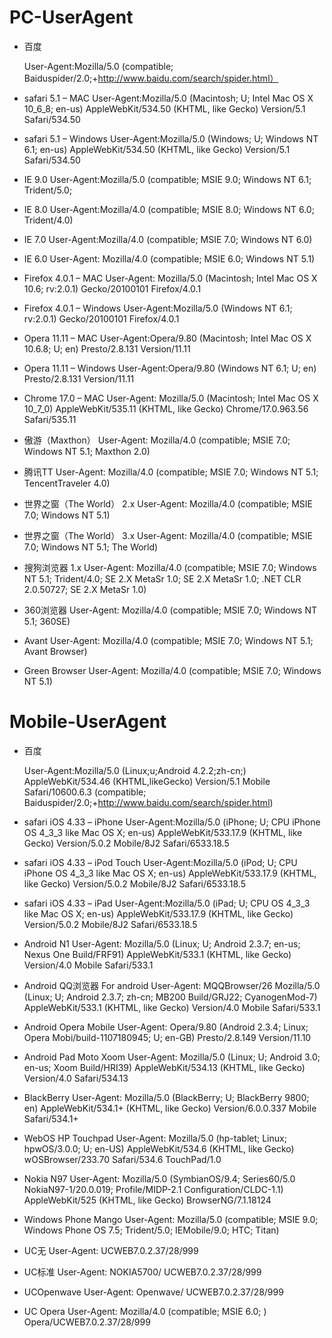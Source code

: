 # PC-UserAgent

*   百度

    User-Agent:Mozilla/5.0 (compatible; Baiduspider/2.0;+http://www.baidu.com/search/spider.html）

*   safari 5.1 – MAC
    User-Agent:Mozilla/5.0 (Macintosh; U; Intel Mac OS X 10_6_8; en-us) AppleWebKit/534.50 (KHTML, like Gecko) Version/5.1 Safari/534.50

*   safari 5.1 – Windows
    User-Agent:Mozilla/5.0 (Windows; U; Windows NT 6.1; en-us) AppleWebKit/534.50 (KHTML, like Gecko) Version/5.1 Safari/534.50

*   IE 9.0
    User-Agent:Mozilla/5.0 (compatible; MSIE 9.0; Windows NT 6.1; Trident/5.0;

*   IE 8.0
    User-Agent:Mozilla/4.0 (compatible; MSIE 8.0; Windows NT 6.0; Trident/4.0)

*   IE 7.0
    User-Agent:Mozilla/4.0 (compatible; MSIE 7.0; Windows NT 6.0)

*   IE 6.0
    User-Agent: Mozilla/4.0 (compatible; MSIE 6.0; Windows NT 5.1)

*   Firefox 4.0.1 – MAC
    User-Agent: Mozilla/5.0 (Macintosh; Intel Mac OS X 10.6; rv:2.0.1) Gecko/20100101 Firefox/4.0.1

*   Firefox 4.0.1 – Windows
    User-Agent:Mozilla/5.0 (Windows NT 6.1; rv:2.0.1) Gecko/20100101 Firefox/4.0.1

*   Opera 11.11 – MAC
    User-Agent:Opera/9.80 (Macintosh; Intel Mac OS X 10.6.8; U; en) Presto/2.8.131 Version/11.11

*   Opera 11.11 – Windows
    User-Agent:Opera/9.80 (Windows NT 6.1; U; en) Presto/2.8.131 Version/11.11

*   Chrome 17.0 – MAC
    User-Agent: Mozilla/5.0 (Macintosh; Intel Mac OS X 10_7_0) AppleWebKit/535.11 (KHTML, like Gecko) Chrome/17.0.963.56 Safari/535.11

*   傲游（Maxthon）
    User-Agent: Mozilla/4.0 (compatible; MSIE 7.0; Windows NT 5.1; Maxthon 2.0)

*   腾讯TT
    User-Agent: Mozilla/4.0 (compatible; MSIE 7.0; Windows NT 5.1; TencentTraveler 4.0)

*   世界之窗（The World） 2.x
    User-Agent: Mozilla/4.0 (compatible; MSIE 7.0; Windows NT 5.1)

*   世界之窗（The World） 3.x
    User-Agent: Mozilla/4.0 (compatible; MSIE 7.0; Windows NT 5.1; The World)

*   搜狗浏览器 1.x
    User-Agent: Mozilla/4.0 (compatible; MSIE 7.0; Windows NT 5.1; Trident/4.0; SE 2.X MetaSr 1.0; SE 2.X MetaSr 1.0; .NET CLR 2.0.50727; SE 2.X MetaSr 1.0)

*   360浏览器
    User-Agent: Mozilla/4.0 (compatible; MSIE 7.0; Windows NT 5.1; 360SE)

*   Avant
    User-Agent: Mozilla/4.0 (compatible; MSIE 7.0; Windows NT 5.1; Avant Browser)

*   Green Browser
    User-Agent: Mozilla/4.0 (compatible; MSIE 7.0; Windows NT 5.1)



# Mobile-UserAgent

*   百度

    User-Agent:Mozilla/5.0 (Linux;u;Android 4.2.2;zh-cn;) AppleWebKit/534.46 (KHTML,likeGecko) Version/5.1 Mobile Safari/10600.6.3 (compatible; Baiduspider/2.0;+http://www.baidu.com/search/spider.html)

*   safari iOS 4.33 – iPhone
    User-Agent:Mozilla/5.0 (iPhone; U; CPU iPhone OS 4_3_3 like Mac OS X; en-us) AppleWebKit/533.17.9 (KHTML, like Gecko) Version/5.0.2 Mobile/8J2 Safari/6533.18.5

*   safari iOS 4.33 – iPod Touch
    User-Agent:Mozilla/5.0 (iPod; U; CPU iPhone OS 4_3_3 like Mac OS X; en-us) AppleWebKit/533.17.9 (KHTML, like Gecko) Version/5.0.2 Mobile/8J2 Safari/6533.18.5

*   safari iOS 4.33 – iPad
    User-Agent:Mozilla/5.0 (iPad; U; CPU OS 4_3_3 like Mac OS X; en-us) AppleWebKit/533.17.9 (KHTML, like Gecko) Version/5.0.2 Mobile/8J2 Safari/6533.18.5

*   Android N1
    User-Agent: Mozilla/5.0 (Linux; U; Android 2.3.7; en-us; Nexus One Build/FRF91) AppleWebKit/533.1 (KHTML, like Gecko) Version/4.0 Mobile Safari/533.1

*   Android QQ浏览器 For android
    User-Agent: MQQBrowser/26 Mozilla/5.0 (Linux; U; Android 2.3.7; zh-cn; MB200 Build/GRJ22; CyanogenMod-7) AppleWebKit/533.1 (KHTML, like Gecko) Version/4.0 Mobile Safari/533.1

*   Android Opera Mobile
    User-Agent: Opera/9.80 (Android 2.3.4; Linux; Opera Mobi/build-1107180945; U; en-GB) Presto/2.8.149 Version/11.10

*   Android Pad Moto Xoom
    User-Agent: Mozilla/5.0 (Linux; U; Android 3.0; en-us; Xoom Build/HRI39) AppleWebKit/534.13 (KHTML, like Gecko) Version/4.0 Safari/534.13

*   BlackBerry
    User-Agent: Mozilla/5.0 (BlackBerry; U; BlackBerry 9800; en) AppleWebKit/534.1+ (KHTML, like Gecko) Version/6.0.0.337 Mobile Safari/534.1+

*   WebOS HP Touchpad
    User-Agent: Mozilla/5.0 (hp-tablet; Linux; hpwOS/3.0.0; U; en-US) AppleWebKit/534.6 (KHTML, like Gecko) wOSBrowser/233.70 Safari/534.6 TouchPad/1.0

*   Nokia N97
    User-Agent: Mozilla/5.0 (SymbianOS/9.4; Series60/5.0 NokiaN97-1/20.0.019; Profile/MIDP-2.1 Configuration/CLDC-1.1) AppleWebKit/525 (KHTML, like Gecko) BrowserNG/7.1.18124

*   Windows Phone Mango
    User-Agent: Mozilla/5.0 (compatible; MSIE 9.0; Windows Phone OS 7.5; Trident/5.0; IEMobile/9.0; HTC; Titan)

*   UC无
    User-Agent: UCWEB7.0.2.37/28/999

*   UC标准
    User-Agent: NOKIA5700/ UCWEB7.0.2.37/28/999

*   UCOpenwave
    User-Agent: Openwave/ UCWEB7.0.2.37/28/999

*   UC Opera
    User-Agent: Mozilla/4.0 (compatible; MSIE 6.0; ) Opera/UCWEB7.0.2.37/28/999
